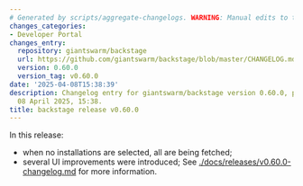 ```yaml
---
# Generated by scripts/aggregate-changelogs. WARNING: Manual edits to this files will be overwritten.
changes_categories:
- Developer Portal
changes_entry:
  repository: giantswarm/backstage
  url: https://github.com/giantswarm/backstage/blob/master/CHANGELOG.md#0600---2025-04-08
  version: 0.60.0
  version_tag: v0.60.0
date: '2025-04-08T15:38:39'
description: Changelog entry for giantswarm/backstage version 0.60.0, published on
  08 April 2025, 15:38.
title: backstage release v0.60.0
---
```


In this release:
- when no installations are selected, all are being fetched;
- several UI improvements were introduced;
See [./docs/releases/v0.60.0-changelog.md](./docs/releases/v0.60.0-changelog.md) for more information.
